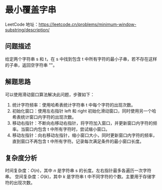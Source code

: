 # 最小覆盖字串

LeetCode 地址：<https://leetcode.cn/problems/minimum-window-substring/description/>

## 问题描述

给定两个字符串 s 和 t，在 s 中找到包含 t 中所有字符的最小子串，若不存在这样的子串，返回空字符串 ""。

## 解题思路

可以使用滑动窗口算法解决此问题，步骤如下：

1. 统计字符频率：使用哈希表统计字符串 t 中每个字符的出现次数。
2. 初始化窗口：使用左右指针 left 和 right 初始化滑动窗口，同时使用另一个哈希表统计窗口内字符的出现次数。
3. 移动右指针：不断向右移动右指针，将字符加入窗口，并更新窗口内字符的频率。当窗口内包含 t 中所有字符时，尝试缩小窗口。
4. 移动左指针：向右移动左指针，缩小窗口大小，同时更新窗口内字符的频率，直到窗口不再包含 t 中所有字符。记录每次满足条件的最小窗口长度。
  
## 复杂度分析

时间复杂度：$O(n)$，其中 $n$ 是字符串 s 的长度。左右指针最多各遍历一次字符串。
空间复杂度：$O(k)$，其中 $k$ 是字符串 t 中不同字符的个数。主要用于存储字符的出现次数。
